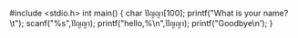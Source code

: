 #include <stdio.h>
int main()
{
  char ปัญญา[100];
  printf("What is your name?\t");
  scanf("%s",ปัญญา);
  printf("hello,%\n",ปัญญา);
  printf("Goodbye\n');
}
